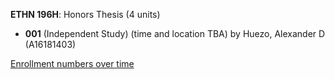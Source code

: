 **ETHN 196H**: Honors Thesis (4 units)

- **001** (Independent Study) (time and location TBA) by Huezo, Alexander D (A16181403)

[Enrollment numbers over time](./ETHN196H.tsv)
